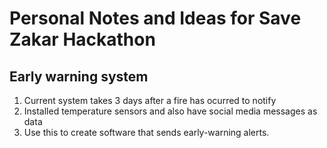 # Personal Notes and Ideas for Save Zakar Hackathon
## Early warning system
1. Current system takes 3 days after a fire has ocurred to notify
1. Installed temperature sensors and also have social media messages as data
1. Use this to create software that sends early-warning alerts.